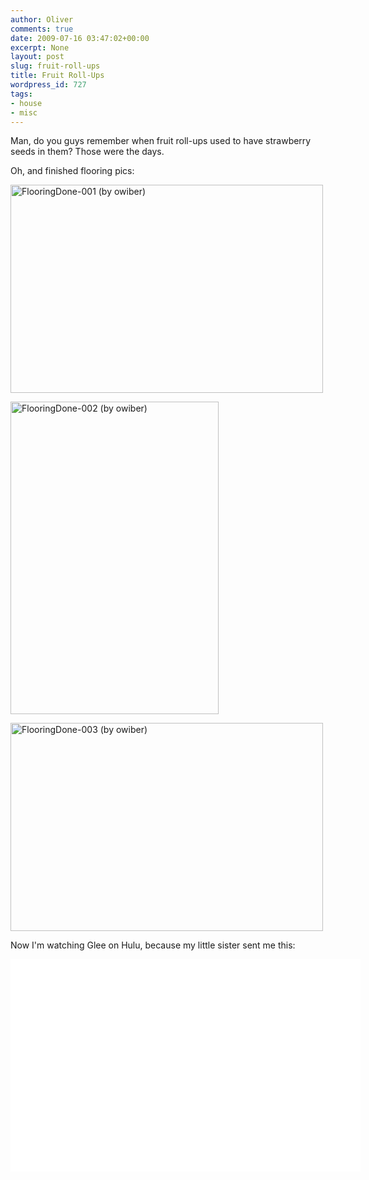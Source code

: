 ```yaml
---
author: Oliver
comments: true
date: 2009-07-16 03:47:02+00:00
excerpt: None
layout: post
slug: fruit-roll-ups
title: Fruit Roll-Ups
wordpress_id: 727
tags:
- house
- misc
---
```


Man, do you guys remember when fruit roll-ups used to have strawberry seeds in them?  Those were the days.

Oh, and finished flooring pics:

<a href="http://www.flickr.com/photos/owiber/3725039507/" title="FlooringDone-001 (by owiber)"><img src="http://farm4.static.flickr.com/3481/3725039507_37796cc5dc.jpg" title="FlooringDone-001 (by owiber)" alt="FlooringDone-001 (by owiber)" width="500" height="333" /></a>

<a href="http://www.flickr.com/photos/owiber/3725040371/" title="FlooringDone-002 (by owiber)"><img src="http://farm3.static.flickr.com/2659/3725040371_3e0c6c04f3.jpg" title="FlooringDone-002 (by owiber)" alt="FlooringDone-002 (by owiber)" width="333" height="500" /></a>

<a href="http://www.flickr.com/photos/owiber/3725041171/" title="FlooringDone-003 (by owiber)"><img src="http://farm3.static.flickr.com/2630/3725041171_d566848a3a.jpg" title="FlooringDone-003 (by owiber)" alt="FlooringDone-003 (by owiber)" width="500" height="333" /></a>

Now I'm watching Glee on Hulu, because my little sister sent me this:

<object width="560" height="340"><param name="movie" value="http://www.youtube.com/v/CFaSgUMWo_Y&hl=en&fs=1&"></param><param name="allowFullScreen" value="true"></param><param name="allowscriptaccess" value="always"></param><embed src="http://www.youtube.com/v/CFaSgUMWo_Y&hl=en&fs=1&" type="application/x-shockwave-flash" allowscriptaccess="always" allowfullscreen="true" width="560" height="340"></embed></object>
